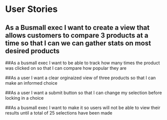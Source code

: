 # User Stories


## As a Busmall exec I want to create a view that allows customers to compare 3 products at a time so that I can we can gather stats on most desired products

##As a busmall exec I want to be able to track how many times the product was clicked on so that I can compare how popular they are

##As a user I want a clear orginaized view of three products so that I can make an informed choice

##As a user I want a submit button so that I can change my selection before locking in a choice

##As a busmall exec I want to make it so users will not be able to view their results until a total of 25 selections have been made


